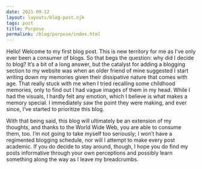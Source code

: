 ```yaml
---
date: 2021-09-12
layout: layouts/blog-post.njk
tags: post
title: Purpose
permalink: /blog/purpose/index.html
---
```


Hello! Welcome to my first blog post. This is new territory for me as I’ve only
ever been a consumer of blogs. So that begs the question: why did I decide to
blog? It’s a bit of a long answer, but the catalyst for adding a blogging
section to my website was when an older friend of mine suggested I start writing
down my memories given their dissipative nature that comes with age. That really
stuck with me when I tried recalling some childhood memories, only to find out I
had vague images of them in my head. While I had the visuals, I hardly felt any
emotion, which I believe is what makes a memory special. I immediately saw the
point they were making, and ever since, I’ve started to prioritize this blog.

With that being said, this blog will ultimately be an extension of my thoughts,
and thanks to the World Wide Web, you are able to consume them, too. I’m not
going to take myself too seriously; I won’t have a regimented blogging schedule,
nor will I attempt to make every post academic. If you do decide to stay around,
though, I hope you do find my posts informative through your own perceptions and
possibly learn something along the way as I leave my breadcrumbs.
